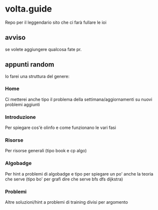 # volta.guide

Repo per il leggendario sito che ci farà fullare le ioi


## avviso
se volete aggiungere qualcosa fate pr.


## appunti random

Io farei una struttura del genere:
### Home
Ci metterei anche tipo il problema della settimana/aggiornamenti su nuovi problemi aggiunti

### Introduzione
Per spiegare cos'è olinfo e come funzionano le vari fasi

### Risorse
Per risorse generali (tipo book e cp algo)

### Algobadge
Per hint a problemi di algobadge e tipo per spiegare un po' anche la teoria che serve (tipo bo' per grafi dire che serve bfs dfs dijkstra)

### Problemi
Altre soluzioni/hint a problemi di training divisi per argomento
